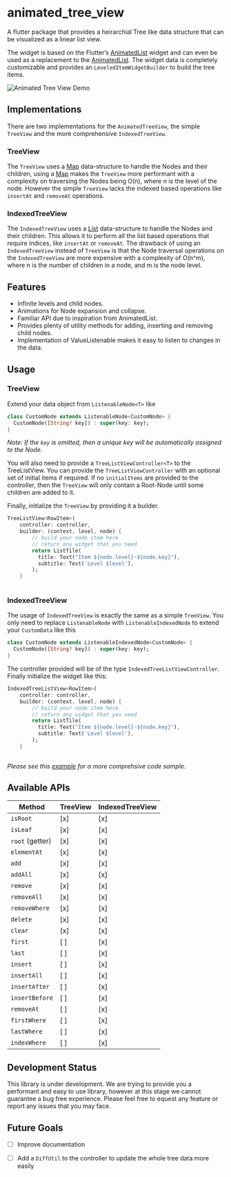 # animated_tree_view

A flutter package that provides a heirarchial Tree like data structure that can be visualized as a linear list view.

The widget is based on the Flutter’s [AnimatedList](https://api.flutter.dev/flutter/widgets/AnimatedList-class.html) widget and can even be used as a replacement to the [AnimatedList](https://api.flutter.dev/flutter/widgets/AnimatedList-class.html). The widget data is completely customizable and provides an `LeveledItemWidgetBuilder`  to build the tree items.

![Animated Tree View Demo](https://media.giphy.com/media/0mxvs6HBWrsl4wElst/giphy.gif)

## Implementations
There are two implementations for the `AnimatedTreeView`, the simple `TreeView` and the more comprehensive `IndexedTreeView`. 

### TreeView
The `TreeView` uses a [Map](https://api.dart.dev/stable/2.13.3/dart-core/Map-class.html) data-structure to handle the Nodes and their children, using a [Map](https://api.dart.dev/stable/2.13.3/dart-core/Map-class.html) makes the `TreeView` more performant with a complexity on traversing the Nodes being O(n), where n is the level of the node. However the simple `TreeView` lacks the indexed based operations like `insertAt` and `removeAt` operations.

### IndexedTreeView
The `IndexedTreeView` uses a [List](https://api.dart.dev/stable/2.10.5/dart-core/List-class.html) data-structure to handle the Nodes and their children. This allows it to perform all the list based operations that require indices, like `insertAt` or `removeAt`. The drawback of using an `IndexedTreeView` instead of `TreeView` is that the Node traversal operations on the `IndexedTreeView` are more expensive with a complexity of O(n^m), where n is the number of children in a node, and m is the node level.

## Features
* Infinite levels and child nodes.
* Animations for Node expansion and collapse.
* Familiar API due to inspiration from AnimatedList.
* Provides plenty of utility methods for adding, inserting and removing child nodes.
* Implementation of ValueListenable makes it easy to listen to changes in the data.

## Usage
### TreeView
Extend your data object from `ListenableNode<T>` like
```dart
class CustomNode extends ListenableNode<CustomNode> {
  CustomNode([String? key]) : super(key: key);
}
```
*Note: If the `key` is omitted, then a unique key will be automatically assigned to the Node.*

You will also need to provide a `TreeListViewController<T>` to the TreeListView. You can provide the `TreeListViewController` with an optional set of initial items if required. If no `initialItems` are provided to the controller, then the `TreeView` will only contain a Root-Node until some children are added to it.

Finally, initialize the `TreeView` by providing it a builder.

```dart
TreeListView<RowItem>(
    controller: controller,
    builder: (context, level, node) {
        // build your node item here
        // return any widget that you need
        return ListTile(
          title: Text("Item ${node.level}-${node.key}"),
          subtitle: Text('Level $level'),
        );
    }
                
```

### IndexedTreeView
The usage of `IndexedTreeView` is exactly the same as a simple `TreeView`. You only need to replace `ListenableNode` with `ListenableIndexedNode` to extend your `CustomData` like this

```dart
class CustomNode extends ListenableIndexedNode<CustomNode> {
  CustomNode([String? key]) : super(key: key);
}
```
The controller provided will be of the type `IndexedTreeListViewController`.
Finally initialize the widget like this:

```dart
IndexedTreeListView<RowItem>(
    controller: controller,
    builder: (context, level, node) {
        // build your node item here
        // return any widget that you need
        return ListTile(
          title: Text("Item ${node.level}-${node.key}"),
          subtitle: Text('Level $level'),
        );
    }
                
```

*Please see this [example](https://github.com/embraceitmobile/animated_tree_view/blob/main/example/lib/main.dart) for a more comprehsive code sample.*


## Available APIs
Method          | TreeView | IndexedTreeView
--------------- | -------- | ---------------
`isRoot`        | [x]      | [x]
`isLeaf`        | [x]      | [x]
`root` (getter) | [x]      | [x]
`elementAt`     | [x]      | [x]
`add`           | [x]      | [x]
`addAll`        | [x]      | [x]
`remove`        | [x]      | [x]
`removeAll`     | [x]      | [x]
`removeWhere`   | [x]      | [x]
`delete`        | [x]      | [x]
`clear`         | [x]      | [x]
`first`         | [ ]      | [x]
`last`          | [ ]      | [x]
`insert`        | [ ]      | [x]
`insertAll`     | [ ]      | [x]
`insertAfter`   | [ ]      | [x]
`insertBefore`  | [ ]      | [x]
`removeAt`      | [ ]      | [x]
`firstWhere`    | [ ]      | [x]
`lastWhere`     | [ ]      | [x]
`indexWhere`    | [ ]      | [x]


## Development Status
This library is under development. We are trying to provide you a performant and easy to use library, however at this stage we cannot guarantee a bug free experience. Please feel free to equest any feature or report any issues that you may face.

## Future Goals
* [ ] Improve documentation
* [ ] Add a `DiffUtil` to the controller to update the whole tree data more easily











